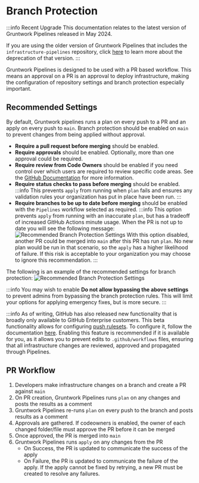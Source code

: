 # Branch Protection

:::info Recent Upgrade
This documentation relates to the latest version of Gruntwork Pipelines released in May 2024.

If you are using the older version of Gruntwork Pipelines that includes the `infrastructure-pipelines` repository, click [here](../../infrastructure-pipelines/overview/deprecation.md) to learn more about the deprecation of that version.
:::

Gruntwork Pipelines is designed to be used with a PR based workflow.
This means an approval on a PR is an approval to deploy infrastructure, making the configuration of repository settings and branch protection especially important.

## Recommended Settings

By default, Gruntwork pipelines runs a plan on every push to a PR and an apply on every push to `main`.
Branch protection should be enabled on `main` to prevent changes from being applied without approval.

- **Require a pull request before merging** should be enabled.
- **Require approvals** should be enabled. Optionally, more than one approval could be required.
- **Require review from Code Owners** should be enabled if you need control over which users are required to review specific code areas. See the [GitHub Documentation](https://docs.github.com/en/repositories/managing-your-repositorys-settings-and-features/customizing-your-repository/about-code-owners) for more information.
- **Require status checks to pass before merging** should be enabled.
  :::info
    This prevents `apply` from running when `plan` fails and ensures any validation rules your organization has put in place have been run.
  :::
- **Require branches to be up to date before merging** should be enabled with the `Pipelines` workflow selected as required.
  :::info
    This option prevents `apply` from running with an inaccurate `plan`, but has a tradeoff of increased GitHub Actions minute usage.
    When the PR is not up to date you will see the following message:
    ![Recommended Branch Protection Settings](/img/pipelines/pr-sync.png)
    With this option disabled, another PR could be merged into `main` after this PR has run `plan`. No new plan would be run
    in that scenario, so the `apply` has a higher likelihood of failure. If this risk is acceptable to your organization you may
    choose to ignore this recommendation.
  :::

The following is an example of the recommended settings for branch protection:
![Recommended Branch Protection Settings](/img/pipelines/repo-settings.png)

:::info
  You may wish to enable **Do not allow bypassing the above settings** to prevent admins from bypassing the branch
  protection rules. This will limit your options for applying emergency fixes, but is more secure.
:::

:::info
  As of writing, GitHub has also released new functionality that is broadly only available to GitHub Enterprise customers.
  This beta functionality allows for configuring [push rulesets](https://docs.github.com/en/enterprise-cloud@latest/repositories/configuring-branches-and-merges-in-your-repository/managing-rulesets/about-rulesets#push-rulesets). To configure it, follow the documentation [here](https://docs.github.com/en/enterprise-cloud@latest/repositories/configuring-branches-and-merges-in-your-repository/managing-rulesets/creating-rulesets-for-a-repository#creating-a-push-ruleset).
  Enabling this feature is recommended if it is available for you, as it allows you to prevent edits to `.github/workflows` files, ensuring that all infrastructure changes are reviewed, approved and propagated through Pipelines.

## PR Workflow

1. Developers make infrastructure changes on a branch and create a PR against `main`
1. On PR creation, Gruntwork Pipelines runs `plan` on any changes and posts the results as a comment
1. Gruntwork Pipelines re-runs `plan` on every push to the branch and posts results as a comment
1. Approvals are gathered. If codeowners is enabled, the owner of each changed folder/file must approve the PR before it can be merged
1. Once approved, the PR is merged into `main`
1. Gruntwork Pipelines runs `apply` on any changes from the PR
   - On Success, the PR is updated to communicate the success of the apply
   - On Failure, the PR is updated to communicate the failure of the apply. If the apply cannot be fixed by retrying, a new PR must be created to resolve any failures.
